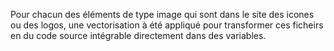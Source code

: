 Pour chacun des éléments de type image qui sont dans le site des icones ou des logos, une vectorisation à été appliqué pour transformer ces ficheirs en du code source intégrable directement dans des variables.